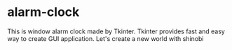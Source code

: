 # alarm-clock
This is window alarm clock made by Tkinter. Tkinter provides fast and easy way to create GUI application. Let's create a new world with shinobi
